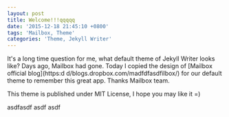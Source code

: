 ```yaml
---
layout: post
title: Welcome!!!qqqqq
date: '2015-12-18 21:45:10 +0800'
tags: 'Mailbox, Theme'
categories: 'Theme, Jekyll Writer'
---
```

It's a long time question for me, what default theme of Jekyll Writer looks like? Days ago, Mailbox had gone. Today I copied the design of [Mailbox official blog](https:d d/blogs.dropbox.com/madfdfasdfilbox/) for our default theme to remember this great app. Thanks Mailbox team.

This theme is published under MIT License, I hope you may like it =)

asdfasdf
asdf
asdf